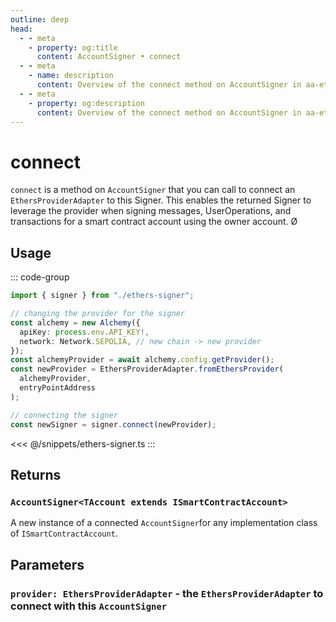 ```yaml
---
outline: deep
head:
  - - meta
    - property: og:title
      content: AccountSigner • connect
  - - meta
    - name: description
      content: Overview of the connect method on AccountSigner in aa-ethers
  - - meta
    - property: og:description
      content: Overview of the connect method on AccountSigner in aa-ethers
---
```


# connect

`connect` is a method on `AccountSigner` that you can call to connect an `EthersProviderAdapter` to this Signer. This enables the returned Signer to leverage the provider when signing messages, UserOperations, and transactions for a smart contract account using the owner account.
Ø

## Usage

::: code-group

```ts [example.ts]
import { signer } from "./ethers-signer";

// changing the provider for the signer
const alchemy = new Alchemy({
  apiKey: process.env.API_KEY!,
  network: Network.SEPOLIA, // new chain -> new provider
});
const alchemyProvider = await alchemy.config.getProvider();
const newProvider = EthersProviderAdapter.fromEthersProvider(
  alchemyProvider,
  entryPointAddress
);

// connecting the signer
const newSigner = signer.connect(newProvider);
```

<<< @/snippets/ethers-signer.ts
:::

## Returns

### `AccountSigner<TAccount extends ISmartContractAccount>`

A new instance of a connected `AccountSigner`for any implementation class of `ISmartContractAccount`.

## Parameters

### `provider: EthersProviderAdapter` - the `EthersProviderAdapter` to connect with this `AccountSigner`
